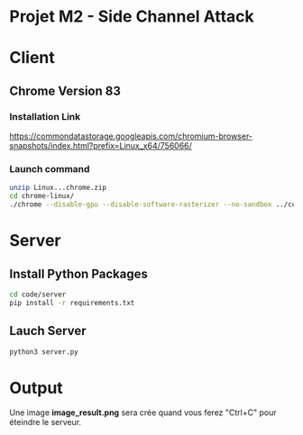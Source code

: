 # Projet M2 - Side Channel Attack

# Client

## Chrome Version 83

### Installation Link
https://commondatastorage.googleapis.com/chromium-browser-snapshots/index.html?prefix=Linux_x64/756066/

### Launch command
```bash
unzip Linux...chrome.zip
cd chrome-linux/
./chrome --disable-gpu --disable-software-rasterizer --no-sandbox ../code/client/exploit.html
```

# Server

## Install Python Packages
```bash
cd code/server
pip install -r requirements.txt
```

## Lauch Server
```bash
python3 server.py
```

# Output
Une image **image_result.png** sera crée quand vous ferez "Ctrl+C" pour éteindre le serveur.
